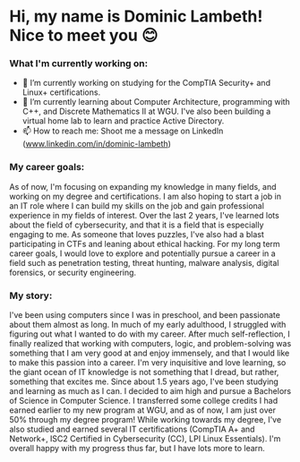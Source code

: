 # Hi, my name is Dominic Lambeth! Nice to meet you 😊

### What I'm currently working on:

- 🔭 I’m currently working on studying for the CompTIA Security+ and Linux+ certifications.
- 🌱 I’m currently learning about Computer Architecture, programming with C++, and Discrete Mathematics II at WGU. I've also been building a virtual home lab to learn and practice Active Directory.
- 📫 How to reach me: Shoot me a message on LinkedIn (www.linkedin.com/in/dominic-lambeth)

### My career goals:
As of now, I'm focusing on expanding my knowledge in many fields, and working on my degree and certifications. I am also hoping to start a job in an IT role where I can build my skills on the job and gain professional experience in my fields of interest. Over the last 2 years, I've learned lots about the field of cybersecurity, and that it is a field that is especially engaging to me. As someone that loves puzzles, I've also had a blast participating in CTFs and leaning about ethical hacking. For my long term career goals, I would love to explore and potentially pursue a career in a field such as penetration testing, threat hunting, malware analysis, digital forensics, or security engineering.

### My story:
I've been using computers since I was in preschool, and been passionate about them almost as long. In much of my early adulthood, I struggled with figuring out what I wanted to do with my career. After much self-reflection, I finally realized that working with computers, logic, and problem-solving was something that I am very good at and enjoy immensely, and that I would like to make this passion into a career. I'm very inquisitive and love learning, so the giant ocean of IT knowledge is not something that I dread, but rather, something that excites me. Since about 1.5 years ago, I've been studying and learning as much as I can. I decided to aim high and pursue a Bachelors of Science in Computer Science. I transferred some college credits I had earned earlier to my new program at WGU, and as of now, I am just over 50% through my degree program! While working towards my degree, I've also studied and earned several IT certifications (CompTIA A+ and Network+, ISC2 Certified in Cybersecurity (CC), LPI Linux Essentials). I'm overall happy with my progress thus far, but I have lots more to learn.
